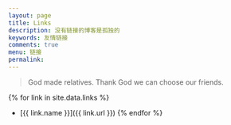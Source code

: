 ```yaml
---
layout: page
title: Links
description: 没有链接的博客是孤独的
keywords: 友情链接
comments: true
menu: 链接
permalink: 
---
```


> God made relatives. Thank God we can choose our friends.

{% for link in site.data.links %}
* [{{ link.name }}]({{ link.url }})
{% endfor %}
